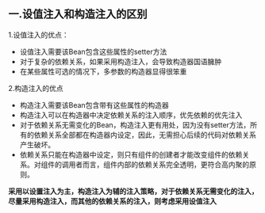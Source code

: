 ## 一.设值注入和构造注入的区别

1.设值注入的优点：

- 设值注入需要该Bean包含这些属性的setter方法
- 对于复杂的依赖关系，如果采用构造注入，会导致构造器国语臃肿
- 在某些属性可选的情况下，多参数的构造器显得很笨重

2.构造注入的优点

- 构造注入需要该Bean包含带有这些属性的构造器
- 构造注入可以在构造器中决定依赖关系的注入顺序，优先依赖的优先注入
- 对于依赖关系无需变化的Bean，构造注入更有用处，因为没有setter方法，所有的依赖关系全部都在构造器内设定，因此，无需担心后续的代码对依赖关系产生破坏。
- 依赖关系只能在构造器中设定，则只有组件的创建者才能改变组件的依赖关系。对组件的调用者而言，组件内部的依赖关系完全透明，更符合高内聚的原则。

**采用以设置注入为主，构造注入为辅的注入策略，对于依赖关系无需变化的注入，尽量采用构造注入，而其他的依赖关系的注入，则考虑采用设值注入**

